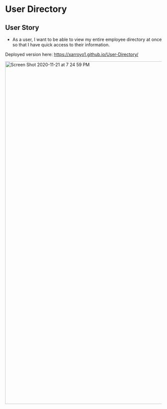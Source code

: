 # User Directory

## User Story

* As a user, I want to be able to view my entire employee directory at once so that I have quick access to their information.


Deployed version here: https://xarroyo1.github.io/User-Directory/

<img width="1102" alt="Screen Shot 2020-11-21 at 7 24 59 PM" src="https://user-images.githubusercontent.com/65522080/99890623-5836bf00-2c2f-11eb-8c19-98124636f238.png">
